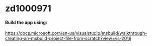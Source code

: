 # zd1000971

#### Build the app using:

https://docs.microsoft.com/en-us/visualstudio/msbuild/walkthrough-creating-an-msbuild-project-file-from-scratch?view=vs-2019
